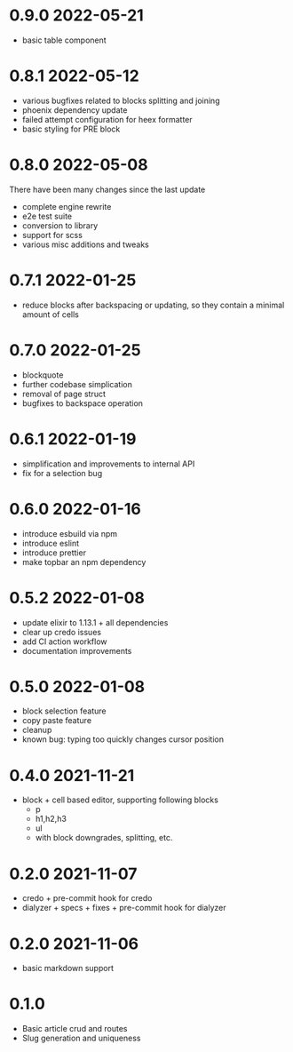 # 0.9.0 2022-05-21

- basic table component

# 0.8.1 2022-05-12

- various bugfixes related to blocks splitting and joining
- phoenix dependency update
- failed attempt configuration for heex formatter
- basic styling for PRE block

# 0.8.0 2022-05-08

There have been many changes since the last update

- complete engine rewrite
- e2e test suite
- conversion to library
- support for scss
- various misc additions and tweaks

# 0.7.1 2022-01-25

- reduce blocks after backspacing or updating, so they contain a minimal amount of cells

# 0.7.0 2022-01-25

- blockquote
- further codebase simplication
- removal of page struct
- bugfixes to backspace operation

# 0.6.1 2022-01-19

- simplification and improvements to internal API
- fix for a selection bug

# 0.6.0 2022-01-16

- introduce esbuild via npm
- introduce eslint
- introduce prettier
- make topbar an npm dependency

# 0.5.2 2022-01-08

- update elixir to 1.13.1 + all dependencies
- clear up credo issues
- add CI action workflow
- documentation improvements

# 0.5.0 2022-01-08

- block selection feature
- copy paste feature
- cleanup
- known bug: typing too quickly changes cursor position

# 0.4.0 2021-11-21

- block + cell based editor, supporting following blocks
  - p
  - h1,h2,h3
  - ul
  - with block downgrades, splitting, etc.

# 0.2.0 2021-11-07

- credo + pre-commit hook for credo
- dialyzer + specs + fixes + pre-commit hook for dialyzer

# 0.2.0 2021-11-06

- basic markdown support

# 0.1.0

- Basic article crud and routes
- Slug generation and uniqueness
